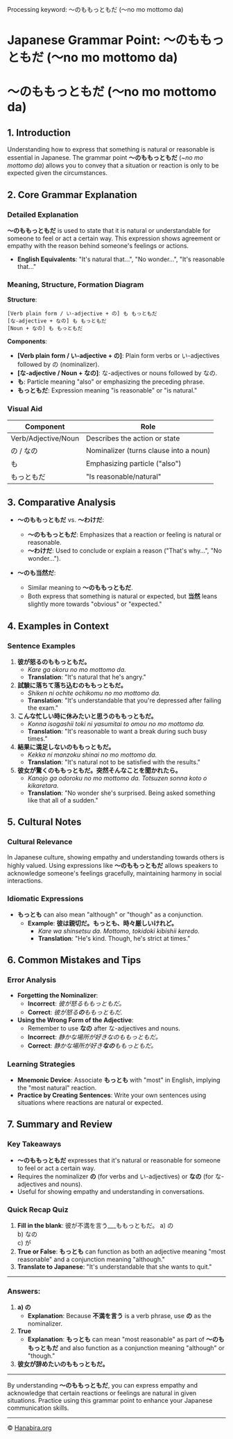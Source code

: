 Processing keyword: ～のももっともだ (〜no mo mottomo da)
# Japanese Grammar Point: ～のももっともだ (〜no mo mottomo da)
# ～のももっともだ (〜no mo mottomo da)
## 1. Introduction
Understanding how to express that something is natural or reasonable is essential in Japanese. The grammar point **～のももっともだ** (*~no mo mottomo da*) allows you to convey that a situation or reaction is only to be expected given the circumstances.
## 2. Core Grammar Explanation
### Detailed Explanation
**～のももっともだ** is used to state that it is natural or understandable for someone to feel or act a certain way. This expression shows agreement or empathy with the reason behind someone's feelings or actions.
- **English Equivalents**: "It's natural that...", "No wonder...", "It's reasonable that..."
### Meaning, Structure, Formation Diagram
**Structure**:
```
[Verb plain form / い-adjective + の] も もっともだ
[な-adjective + なの] も もっともだ
[Noun + なの] も もっともだ
```
**Components**:
- **[Verb plain form / い-adjective + の]**: Plain form verbs or い-adjectives followed by の (nominalizer).
- **[な-adjective / Noun + なの]**: な-adjectives or nouns followed by なの.
- **も**: Particle meaning "also" or emphasizing the preceding phrase.
- **もっともだ**: Expression meaning "is reasonable" or "is natural."
### Visual Aid
| Component            | Role                                    |
|----------------------|-----------------------------------------|
| Verb/Adjective/Noun  | Describes the action or state           |
| の / なの             | Nominalizer (turns clause into a noun)  |
| も                   | Emphasizing particle ("also")           |
| もっともだ            | "Is reasonable/natural"                 |
## 3. Comparative Analysis
- **～のももっともだ** vs. **～わけだ**:
  - **～のももっともだ**: Emphasizes that a reaction or feeling is natural or reasonable.
  - **～わけだ**: Used to conclude or explain a reason ("That's why...", "No wonder...").
  
- **～のも当然だ**:
  - Similar meaning to **～のももっともだ**.
  - Both express that something is natural or expected, but **当然** leans slightly more towards "obvious" or "expected."
## 4. Examples in Context
### Sentence Examples
1. **彼が怒るのももっともだ。**
   - *Kare ga okoru no mo mottomo da.*
   - **Translation**: "It's natural that he's angry."
2. **試験に落ちて落ち込むのももっともだ。**
   - *Shiken ni ochite ochikomu no mo mottomo da.*
   - **Translation**: "It's understandable that you're depressed after failing the exam."
3. **こんな忙しい時に休みたいと思うのももっともだ。**
   - *Konna isogashii toki ni yasumitai to omou no mo mottomo da.*
   - **Translation**: "It's reasonable to want a break during such busy times."
4. **結果に満足しないのももっともだ。**
   - *Kekka ni manzoku shinai no mo mottomo da.*
   - **Translation**: "It's natural not to be satisfied with the results."
5. **彼女が驚くのももっともだ。突然そんなことを聞かれたら。**
   - *Kanojo ga odoroku no mo mottomo da. Totsuzen sonna koto o kikaretara.*
   - **Translation**: "No wonder she's surprised. Being asked something like that all of a sudden."
## 5. Cultural Notes
### Cultural Relevance
In Japanese culture, showing empathy and understanding towards others is highly valued. Using expressions like **～のももっともだ** allows speakers to acknowledge someone's feelings gracefully, maintaining harmony in social interactions.
### Idiomatic Expressions
- **もっとも** can also mean "although" or "though" as a conjunction.
  - **Example**: **彼は親切だ。もっとも、時々厳しいけれど。**
    - *Kare wa shinsetsu da. Mottomo, tokidoki kibishii keredo.*
    - **Translation**: "He's kind. Though, he's strict at times."
## 6. Common Mistakes and Tips
### Error Analysis
- **Forgetting the Nominalizer**:
  - **Incorrect**: *彼が怒るももっともだ。*
  - **Correct**: *彼が怒る**の**ももっともだ.*
- **Using the Wrong Form of the Adjective**:
  - Remember to use **なの** after な-adjectives and nouns.
  - **Incorrect**: *静かな場所が好きなのももっともだ。*
  - **Correct**: *静かな場所が好き**なの**ももっともだ。*
### Learning Strategies
- **Mnemonic Device**: Associate **もっとも** with "most" in English, implying the "most natural" reaction.
- **Practice by Creating Sentences**: Write your own sentences using situations where reactions are natural or expected.
## 7. Summary and Review
### Key Takeaways
- **～のももっともだ** expresses that it's natural or reasonable for someone to feel or act a certain way.
- Requires the nominalizer **の** (for verbs and い-adjectives) or **なの** (for な-adjectives and nouns).
- Useful for showing empathy and understanding in conversations.
### Quick Recap Quiz
1. **Fill in the blank**: 彼が不満を言う___ももっともだ。
   a) の  
   b) なの  
   c) が
2. **True or False**: **もっとも** can function as both an adjective meaning "most reasonable" and a conjunction meaning "although."
3. **Translate to Japanese**: "It's understandable that she wants to quit."

---
### Answers:
1. **a) の**
   - **Explanation**: Because **不満を言う** is a verb phrase, use **の** as the nominalizer.
2. **True**
   - **Explanation**: **もっとも** can mean "most reasonable" as part of **～のももっともだ** and also function as a conjunction meaning "although" or "though."
3. **彼女が辞めたいのももっともだ。**
---
By understanding **～のももっともだ**, you can express empathy and acknowledge that certain reactions or feelings are natural in given situations. Practice using this grammar point to enhance your Japanese communication skills.


---

© [Hanabira.org](https://hanabira.org)
